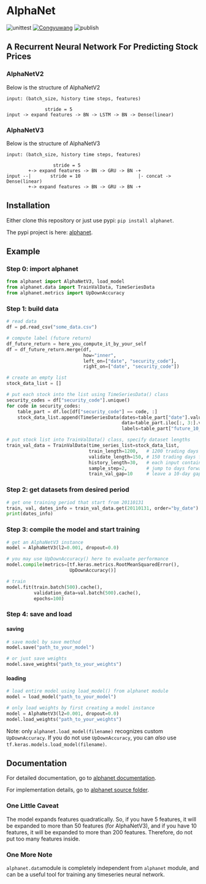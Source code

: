 # AlphaNet

![unittest](https://github.com/Congyuwang/AlphaNetV3/actions/workflows/tests.yml/badge.svg)
[![Congyuwang](https://circleci.com/gh/Congyuwang/AlphaNetV3.svg?style=shield)](https://circleci.com/gh/Congyuwang/AlphaNetV3)
![publish](https://github.com/Congyuwang/AlphaNetV3/actions/workflows/python-publish.yml/badge.svg)

## A Recurrent Neural Network For Predicting Stock Prices

### AlphaNetV2

Below is the structure of AlphaNetV2

```
input: (batch_size, history time steps, features)

              stride = 5
input -> expand features -> BN -> LSTM -> BN -> Dense(linear)
```

### AlphaNetV3

Below is the structure of AlphaNetV3

```
input: (batch_size, history time steps, features)

                 stride = 5
        +-> expand features -> BN -> GRU -> BN -+
input --|       stride = 10                     |- concat -> Dense(linear)
        +-> expand features -> BN -> GRU -> BN -+
```

## Installation
Either clone this repository or just use pypi: ``pip install alphanet``.

The pypi project is here: [alphanet](https://pypi.org/project/alphanet/).

## Example

### Step 0: import alphanet
```python
from alphanet import AlphaNetV3, load_model
from alphanet.data import TrainValData, TimeSeriesData
from alphanet.metrics import UpDownAccuracy
```

### Step 1: build data
```python
# read data
df = pd.read_csv("some_data.csv")

# compute label (future return)
df_future_return = here_you_compute_it_by_your_self
df = df_future_return.merge(df,
                            how="inner",
                            left_on=["date", "security_code"],
                            right_on=["date", "security_code"])

# create an empty list
stock_data_list = []

# put each stock into the list using TimeSeriesData() class
security_codes = df["security_code"].unique()
for code in security_codes:
    table_part = df.loc[df["security_code"] == code, :]
    stock_data_list.append(TimeSeriesData(dates=table_part["date"].values,                   # date column
                                          data=table_part.iloc[:, 3:].values,                # data columns
                                          labels=table_part["future_10_cum_return"].values)) # label column

# put stock list into TrainValData() class, specify dataset lengths
train_val_data = TrainValData(time_series_list=stock_data_list,
                              train_length=1200,   # 1200 trading days for training
                              validate_length=150, # 150 trading days for validation
                              history_length=30,   # each input contains 30 days of history
                              sample_step=2,       # jump to days forward for each sampling
                              train_val_gap=10     # leave a 10-day gap between training and validation
```

### Step 2: get datasets from desired period
```python
# get one training period that start from 20110131
train, val, dates_info = train_val_data.get(20110131, order="by_date")
print(dates_info)
```

### Step 3: compile the model and start training
```python
# get an AlphaNetV3 instance
model = AlphaNetV3(l2=0.001, dropout=0.0)

# you may use UpDownAccuracy() here to evaluate performance
model.compile(metrics=[tf.keras.metrics.RootMeanSquaredError(),
                       UpDownAccuracy()]

# train
model.fit(train.batch(500).cache(),
          validation_data=val.batch(500).cache(),
          epochs=100)
```

### Step 4: save and load

#### saving
```python
# save model by save method
model.save("path_to_your_model")

# or just save weights
model.save_weights("path_to_your_weights")
```

#### loading
```python
# load entire model using load_model() from alphanet module
model = load_model("path_to_your_model")

# only load weights by first creating a model instance
model = AlphaNetV3(l2=0.001, dropout=0.0)
model.load_weights("path_to_your_weights")
```

Note: only `alphanet.load_model(filename)` recognizes custom `UpDownAccuracy`.
If you do not use `UpDownAccuracy`,
you can _also_ use `tf.keras.models.load_model(filename)`.

## Documentation
For detailed documentation, go to
[alphanet documentation](https://github.com/Congyuwang/AlphaNetV3/tree/master/docs).

For implementation details, go to
[alphanet source folder](https://github.com/Congyuwang/AlphaNetV3/tree/master/src).

### One Little Caveat
The model expands features quadratically.
So, if you have 5 features, it will be expanded to more than 50 features (for AlphaNetV3),
and if you have 10 features, it will be expanded to more than 200 features.
Therefore, do not put too many features inside.

### One More Note
``alphanet.data``module is completely independent from ``alphanet`` module,
and can be a useful tool for training any timeseries neural network.

